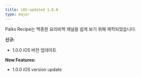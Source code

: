 ```yaml
---
title: iOS-updated 1.0.0
type: major
---
```


Paiks Recipe는 백종원 요리비책 채널을 쉽게 보기 위해 제작되었습니다.

**신규:**

* 1.0.0 iOS 버전 업데이트


**New Features:**

* 1.0.0 iOS version update
